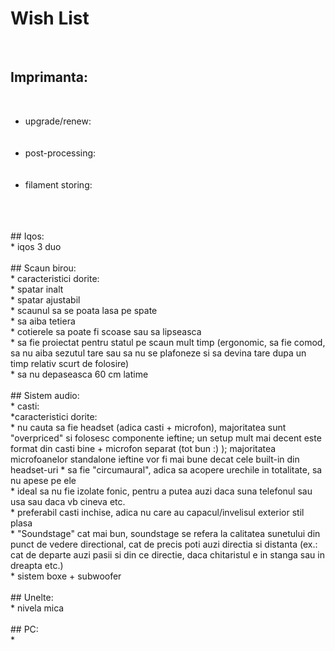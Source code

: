 # Wish List

<br>

<h2>Imprimanta:</h2><br>
<ul>
	<li>upgrade/renew:</li><br>
		<br>
	<li>post-processing:</li><br>
		<br>
	<li>filament storing:</li><br>
		<br>
</ul>
<br>
## Iqos:<br>
	* iqos 3 duo<br>
<br>
## Scaun birou:<br>
	* caracteristici dorite:<br>
		* spatar inalt<br>
		* spatar ajustabil<br>
		* scaunul sa se poata lasa pe spate<br>
		* sa aiba tetiera<br>
		* cotierele sa poate fi scoase sau sa lipseasca<br>
		* sa fie proiectat pentru statul pe scaun mult timp (ergonomic, sa fie comod, sa nu aiba sezutul tare sau sa nu se plafoneze si sa devina tare dupa un timp relativ scurt de folosire)<br>
		* sa nu depaseasca 60 cm latime<br>
<br>
## Sistem audio:<br>
	* casti:<br>
		*caracteristici dorite:<br>
			* nu cauta sa fie headset (adica casti + microfon), majoritatea sunt "overpriced" si folosesc componente ieftine; un setup mult mai decent este format din casti bine + microfon separat (tot bun :) ); majoritatea microfoanelor standalone ieftine vor fi mai bune decat cele built-in din headset-uri
			* sa fie "circumaural", adica sa acopere urechile in totalitate, sa nu apese pe ele<br>
			* ideal sa nu fie izolate fonic, pentru a putea auzi daca suna telefonul sau usa sau daca vb cineva etc.<br>
			* preferabil casti inchise, adica nu care au capacul/invelisul exterior stil plasa<br>
			* "Soundstage" cat mai bun, soundstage se refera la calitatea sunetului din punct de vedere directional, cat de precis poti auzi directia si distanta (ex.: cat de departe auzi pasii si din ce directie, daca chitaristul e in stanga sau in dreapta etc.)<br>
	* sistem boxe + subwoofer<br>
<br>
## Unelte:<br>
	* nivela mica<br>
<br>
## PC:<br>
	* <br>
<br>

